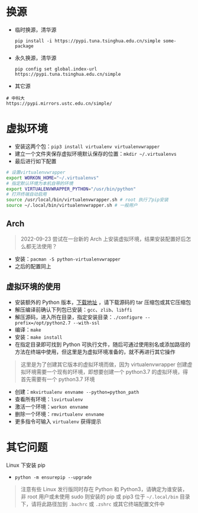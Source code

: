 # 换源

- 临时换源，清华源

    `pip install -i https://pypi.tuna.tsinghua.edu.cn/simple some-package` 

- 永久换源，清华源

    `pip config set global.index-url https://pypi.tuna.tsinghua.edu.cn/simple` 

- 其它源

```
# 中科大
https://pypi.mirrors.ustc.edu.cn/simple/
```

# 虚拟环境

- 安装这两个包：`pip3 install virtualenv virtualenvwrapper` 
- 建立一个文件夹保存虚拟环境默认保存的位置：`mkdir ~/.virtualenvs` 
- 最后进行如下配置

```bash
# 设置virtualenvwrapper    
export WORKON_HOME="~/.virtualenvs"
# 指定默认环境为本机自带的环境
export VIRTUALENVWRAPPER_PYTHON="/usr/bin/python"    
# 打开终端自动启用    
source /usr/local/bin/virtualenvwrapper.sh # root 执行了pip安装
source ~/.local/bin/virtualenvwrapper.sh # 一般用户
```

## Arch

> 2022-09-23 尝试在一台新的 Arch 上安装虚拟环境，结果安装配置好后怎么都无法使用？

- 安装：`pacman -S python-virtualenvwrapper` 
- 之后的配置同上

## 虚拟环境的使用

- 安装额外的 Python 版本，[下载地址](https://www.python.org/downloads/) ，请下载源码的 tar 压缩包或其它压缩包
- 解压编译前确认下列包已安装：`gcc`、`zlib`、`libffi` 
- 解压源码，进入所在目录，指定安装目录：`./configure --prefix=/opt/python2.7 --with-ssl` 
- 编译：`make` 
- 安装：`make install` 
- 在指定目录即可找到 Python 可执行文件，随后可通过使用别名或添加路径的方法在终端中使用，但这里是为虚拟环境准备的，就不再进行其它操作

> 这里是为了创建其它版本的虚拟环境而做，因为 virtualenvwrapper 创建虚拟环境需要一个现有的环境，即想要创建一个 python3.7 的虚拟环境，得首先需要有一个 python3.7 环境

- 创建：`mkvirtualenv envname --python=python_path` 
- 查看所有环境：`lsvirtualenv` 
- 激活一个环境：`workon envname` 
- 删除一个环境：`rmvirtualenv envname` 
- 更多指令可输入 `virtualenv` 获得提示

# 其它问题

Linux 下安装 pip

- `python -m ensurepip --upgrade` 

> 注意有些 Linux 发行版同时存在 Python 和 Python3，请确定为谁安装，非 root 用户或未使用 sudo 则安装的 pip 或 pip3 位于 `~/.local/bin` 目录下，请将此路径加到 `.bachrc` 或 `.zshrc` 或其它终端配置文件中